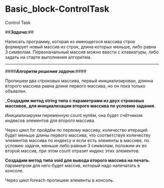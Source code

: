 # Basic_block-ControlTask
Control Task

##___Задача:___## 

Написать программу, которая из имеющегося массива строк  формирует новый массив из строк, длина которых меньше,  либо равна 3 символам. Первоначальный массив можно ввести с клавиатуры, либо задать на старте выполнения алгоритма.
***

####___Алгоритм решения задачи:___####

Пропишем два строковых массива, первый инициализирован, длинна второго массива равна длине первого массива, но он пока только объявлен.

___Создадим метод string типа с параметрами из двух строковых массивов, для инициализации второго массива по условию задания.__


Инициализируем переменную count нулём, она будет счётчиком индексов элементов для второго массива.


Через цикл for пройдём по первому массиву, количество итераций будет меньше длины первого массива, что соответствуе количеству элементов массива по индексу и если есть элементы в массиве, по условию задачи, меньше либо равные 3 символам, положим их во второй массив, при этом count отразит индекс этих элементов.

__Создадим метод типа void для вывода второго массива на печать.__ 
параметром для него будет массив, который надо напечатать в консоле.

Через цикл foreach пропишем элементы в консоль.
